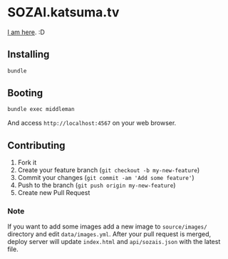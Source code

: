 # SOZAI.katsuma.tv

[I am here](https://sozai.katsuma.tv). :D

## Installing

```sh
bundle
```

## Booting

```sh
bundle exec middleman
```

And access `http://localhost:4567` on your web browser.


## Contributing

1. Fork it
2. Create your feature branch (`git checkout -b my-new-feature`)
3. Commit your changes (`git commit -am 'Add some feature'`)
4. Push to the branch (`git push origin my-new-feature`)
5. Create new Pull Request

### Note

If you want to add some images add a new image to `source/images/` directory and edit `data/images.yml`.
After your pull request is merged, deploy server will update `index.html` and `api/sozais.json` with the latest file.
